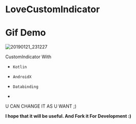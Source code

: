 # LoveCustomIndicator


# __Gif Demo__

![20190121_231227](https://user-images.githubusercontent.com/26750131/51496424-ba9daa80-1d8d-11e9-823f-c25cc57d49bc.gif)





CustomIndicator With 

- ```Kotlin``` 

- ```AndroidX``` 

- ```Databinding```

- 




U CAN CHANGE IT AS U WANT ;)

__I hope that it will be useful. And Fork it For Development :)__

